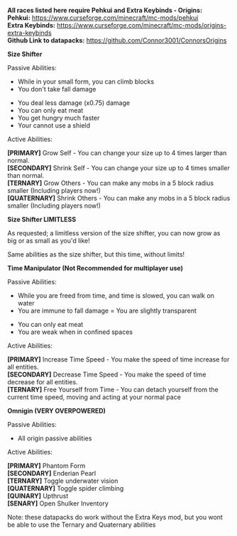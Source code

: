 **All races listed here require Pehkui and Extra Keybinds - Origins:**  
**Pehkui:**
https://www.curseforge.com/minecraft/mc-mods/pehkui  
**Extra Keybinds:**
https://www.curseforge.com/minecraft/mc-mods/origins-extra-keybinds  
**Github Link to datapacks:**
https://github.com/Connor3001/ConnorsOrigins

**Size Shifter**

Passive Abilities:
+  While in your small form, you can climb blocks
+  You don't take fall damage
-  You deal less damage (x0.75) damage
-  You can only eat meat
-  You get hungry much faster
-  Your cannot use a shield

Active Abilities:

**[PRIMARY]** Grow Self - You can change your size up to 4 times larger than normal.  
**[SECONDARY]** Shrink Self - You can change your size up to 4 times smaller than normal.  
**[TERNARY]** Grow Others - You can make any mobs in a 5 block radius smaller (Including players now!)  
**[QUATERNARY]** Shrink Others - You can make any mobs in a 5 block radius smaller (Including players now!)  

**Size Shifter LIMITLESS**

As requested; a limitless version of the size shifter, you can now grow as big or as small as you'd like!

Same abilities as the size shifter, but this time, without limits!

**Time Manipulator (Not Recommended for multiplayer use)**

Passive Abilities:
+  While you are freed from time, and time is slowed, you can walk on water
+  You are immune to fall damage
=  You are slightly transparent
-  You can only eat meat
-  You are weak when in confined spaces

Active Abilities:

**[PRIMARY]** Increase Time Speed - You make the speed of time increase for all entities.  
**[SECONDARY]** Decrease Time Speed - You make the speed of time decrease for all entities.  
**[TERNARY]** Free Yourself from Time - You can detach yourself from the current time speed, moving and acting at your normal pace


**Omnigin (VERY OVERPOWERED)**

Passive Abilities:
+  All origin passive abilities  

Active Abilities:

**[PRIMARY]** Phantom Form  
**[SECONDARY]** Enderian Pearl  
**[TERNARY]** Toggle underwater vision  
**[QUATERNARY]** Toggle spider climbing  
**[QUINARY]** Upthrust  
**[SENARY]** Open Shulker Inventory  

Note:
these datapacks do work without the Extra Keys mod, but you wont be able to use the Ternary and Quaternary abilities


